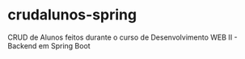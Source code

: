 # crudalunos-spring
CRUD de Alunos feitos durante o curso de Desenvolvimento WEB II - Backend em Spring Boot
